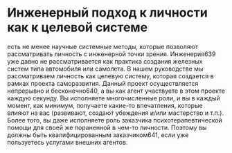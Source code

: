 # Инженерный подход к личности как к целевой системе

 есть не менее научные системные методы, которые позволяют рассматривать личность с инженерной точки зрения. Инженерия639 уже давно не рассматривается как практика создания железных систем типа автомобиля или самолета. 
В нашем руководстве мы рассматриваем личность как целевую систему, которая создается в рамках проекта саморазвития. Данный проект осуществляется непрерывно и бесконечно640, а вы как агент участвуете в этом проекте каждую секунду. Вы исполняете многочисленные роли, и вы в каждый момент, как минимум, получаете какие-то впечатления, которые влияют на вас (развивают, создают убеждения и/или мастерство и т.п.). Более того, вы даже исполняете роль заказчика психотерапевтической помощи для своей же пораненной в чем-то личности. Поэтому вы должны быть квалифицированным заказчиком641, если уже пользуетесь услугами внешних агентов.
